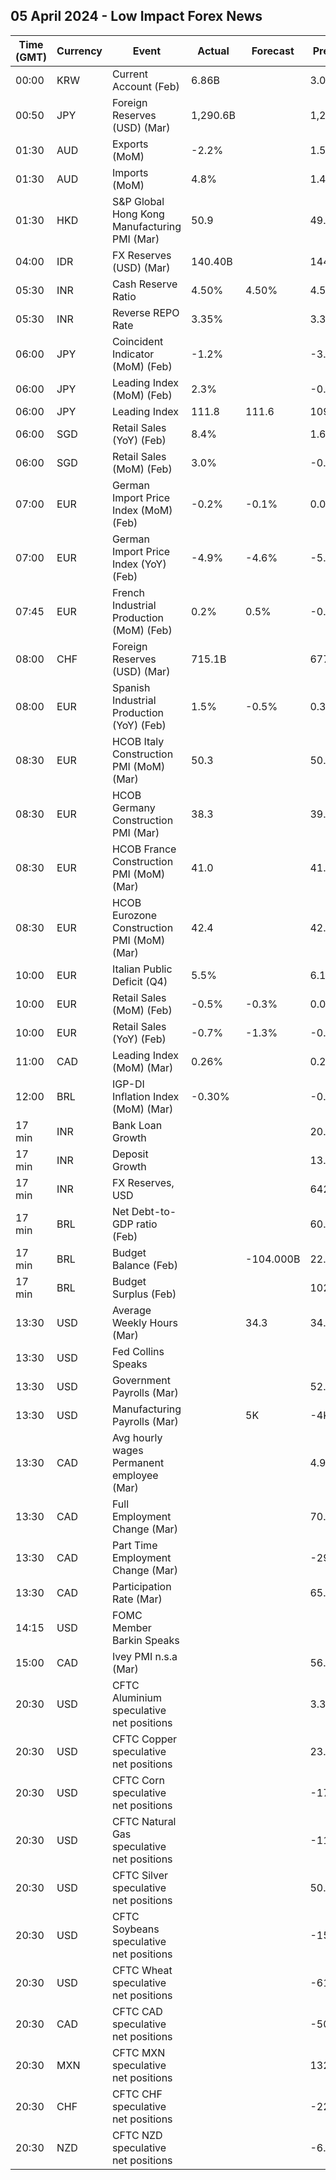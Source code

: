 ## 05 April 2024 - Low Impact Forex News

| Time (GMT) | Currency | Event | Actual | Forecast | Previous |
|------|----------|-------|--------|----------|----------|
| 00:00 | KRW | Current Account (Feb) | 6.86B |  | 3.05B |
| 00:50 | JPY | Foreign Reserves (USD) (Mar) | 1,290.6B |  | 1,281.5B |
| 01:30 | AUD | Exports (MoM) | -2.2% |  | 1.5% |
| 01:30 | AUD | Imports (MoM) | 4.8% |  | 1.4% |
| 01:30 | HKD | S&P Global Hong Kong Manufacturing PMI (Mar) | 50.9 |  | 49.7 |
| 04:00 | IDR | FX Reserves (USD) (Mar) | 140.40B |  | 144.00B |
| 05:30 | INR | Cash Reserve Ratio | 4.50% | 4.50% | 4.50% |
| 05:30 | INR | Reverse REPO Rate | 3.35% |  | 3.35% |
| 06:00 | JPY | Coincident Indicator (MoM) (Feb) | -1.2% |  | -3.8% |
| 06:00 | JPY | Leading Index (MoM) (Feb) | 2.3% |  | -0.4% |
| 06:00 | JPY | Leading Index | 111.8 | 111.6 | 109.5 |
| 06:00 | SGD | Retail Sales (YoY) (Feb) | 8.4% |  | 1.6% |
| 06:00 | SGD | Retail Sales (MoM) (Feb) | 3.0% |  | -0.5% |
| 07:00 | EUR | German Import Price Index (MoM) (Feb) | -0.2% | -0.1% | 0.0% |
| 07:00 | EUR | German Import Price Index (YoY) (Feb) | -4.9% | -4.6% | -5.9% |
| 07:45 | EUR | French Industrial Production (MoM) (Feb) | 0.2% | 0.5% | -0.9% |
| 08:00 | CHF | Foreign Reserves (USD) (Mar) | 715.1B |  | 677.8B |
| 08:00 | EUR | Spanish Industrial Production (YoY) (Feb) | 1.5% | -0.5% | 0.3% |
| 08:30 | EUR | HCOB Italy Construction PMI (MoM) (Mar) | 50.3 |  | 50.3 |
| 08:30 | EUR | HCOB Germany Construction PMI (Mar) | 38.3 |  | 39.1 |
| 08:30 | EUR | HCOB France Construction PMI (MoM) (Mar) | 41.0 |  | 41.9 |
| 08:30 | EUR | HCOB Eurozone Construction PMI (MoM) (Mar) | 42.4 |  | 42.9 |
| 10:00 | EUR | Italian Public Deficit (Q4) | 5.5% |  | 6.1% |
| 10:00 | EUR | Retail Sales (MoM) (Feb) | -0.5% | -0.3% | 0.0% |
| 10:00 | EUR | Retail Sales (YoY) (Feb) | -0.7% | -1.3% | -0.9% |
| 11:00 | CAD | Leading Index (MoM) (Mar) | 0.26% |  | 0.25% |
| 12:00 | BRL | IGP-DI Inflation Index (MoM) (Mar) | -0.30% |  | -0.41% |
| 17 min | INR | Bank Loan Growth |  |  | 20.4% |
| 17 min | INR | Deposit Growth |  |  | 13.7% |
| 17 min | INR | FX Reserves, USD |  |  | 642.63B |
| 17 min | BRL | Net Debt-to-GDP ratio (Feb) |  |  | 60.0% |
| 17 min | BRL | Budget Balance (Feb) |  | -104.000B | 22.232B |
| 17 min | BRL | Budget Surplus (Feb) |  |  | 102.146B |
| 13:30 | USD | Average Weekly Hours (Mar) |  | 34.3 | 34.3 |
| 13:30 | USD | Fed Collins Speaks |  |  |  |
| 13:30 | USD | Government Payrolls (Mar) |  |  | 52.0K |
| 13:30 | USD | Manufacturing Payrolls (Mar) |  | 5K | -4K |
| 13:30 | CAD | Avg hourly wages Permanent employee (Mar) |  |  | 4.9% |
| 13:30 | CAD | Full Employment Change (Mar) |  |  | 70.6K |
| 13:30 | CAD | Part Time Employment Change (Mar) |  |  | -29.9K |
| 13:30 | CAD | Participation Rate (Mar) |  |  | 65.3% |
| 14:15 | USD | FOMC Member Barkin Speaks |  |  |  |
| 15:00 | CAD | Ivey PMI n.s.a (Mar) |  |  | 56.3 |
| 20:30 | USD | CFTC Aluminium speculative net positions |  |  | 3.3K |
| 20:30 | USD | CFTC Copper speculative net positions |  |  | 23.1K |
| 20:30 | USD | CFTC Corn speculative net positions |  |  | -178.0K |
| 20:30 | USD | CFTC Natural Gas speculative net positions |  |  | -117.3K |
| 20:30 | USD | CFTC Silver speculative net positions |  |  | 50.8K |
| 20:30 | USD | CFTC Soybeans speculative net positions |  |  | -153.7K |
| 20:30 | USD | CFTC Wheat speculative net positions |  |  | -61.7K |
| 20:30 | CAD | CFTC CAD speculative net positions |  |  | -50.3K |
| 20:30 | MXN | CFTC MXN speculative net positions |  |  | 132.1K |
| 20:30 | CHF | CFTC CHF speculative net positions |  |  | -22.0K |
| 20:30 | NZD | CFTC NZD speculative net positions |  |  | -6.0K |
